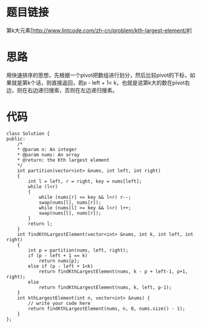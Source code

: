 ﻿# 题目链接
第k大元素[http://www.lintcode.com/zh-cn/problem/kth-largest-element/#]

# 思路
用快速排序的思想，先根据一个pivot把数组进行划分，然后比较pivot的下标，如果就是第k个话，则直接返回，若p - left + 1< k，也就是说第k大的数在pivot右边，则在右边递归搜索，否则在左边递归搜素。

# 代码
	class Solution {
	public:
		/*
		* @param n: An integer
		* @param nums: An array
		* @return: the Kth largest element
		*/
		int partition(vector<int> &nums, int left, int right)
		{
			int l = left, r = right, key = nums[left];
			while (l<r)
			{
				while (nums[r] <= key && l<r) r--;
				swap(nums[l], nums[r]);
				while (nums[l] >= key && l<r) l++;
				swap(nums[l], nums[r]);
			}
			return l;
		}
		int findKthLargestElement(vector<int> &nums, int k, int left, int right)
		{
			int p = partition(nums, left, right);
			if (p - left + 1 == k)
				return nums[p];
			else if (p - left + 1<k)
				return findKthLargestElement(nums, k - p + left-1, p+1, right);
			else
				return findKthLargestElement(nums, k, left, p-1);
		}
		int kthLargestElement(int n, vector<int> &nums) {
			// write your code here
			return findKthLargestElement(nums, n, 0, nums.size() - 1);
		}
	};